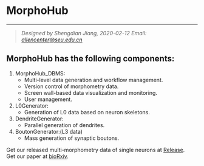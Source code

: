 MorphoHub <Petabyte-Scale Multi-Morphometry of Single Neurons for Whole Brains>
===
---
>*Designed by Shengdian Jiang, 2020-02-12
Email: allencenter@seu.edu.cn*

## MorphoHub has the following components:
1. MorphoHub_DBMS:
    - Multi-level data generation and workflow management.
    - Version control of morphometry data.
    - Screen wall-based data visualization and monitoring.
    - User management.
2. L0Generator:
    - Generation of L0 data based on neuron skeletons.
3. DendriteGenerator:
    - Parallel generation of dendrites.
4. BoutonGenerator:(L3 data)
    - Mass generation of synaptic boutons.

Get our released multi-morphometry data of single neurons at [Release][1].  
Get our paper at [bioRxiv][2].  

[1]: https://github.com/SD-Jiang/MorphoHub/releases/tag/v1.0 "Release"  
[2]: https://www.biorxiv.org/content/10.1101/2021.01.09.426010v1 "bioRxiv"